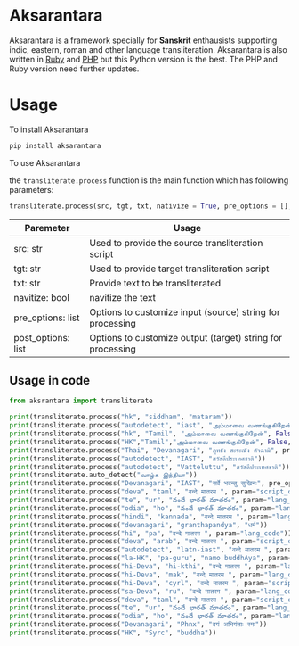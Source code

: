 # Aksarantara

Aksarantara is a framework specially for **Sanskrit** enthausists supporting indic, eastern, roman and other language transliteration. Aksarantara is also written in [Ruby](https://github.com/enginestein/aksarantara.rb) and [PHP](https://github.com/enginestein/aksarantara.php) but this Python version is the best. The PHP and Ruby version need further updates.

# Usage

To install Aksarantara

```powershell
pip install aksarantara
```

To use Aksarantara

the `transliterate.process` function is the main function which has following parameters:

```python
transliterate.process(src, tgt, txt, nativize = True, pre_options = [], post_options = [])
```

| Paremeter  | Usage |
| ------------- | ------------- |
| src: str  | Used to provide the source transliteration script |
| tgt: str  | Used to provide target transliteration script  |
| txt: str  | Provide text to be transliterated  |
| navitize: bool  | navitize the text  |
| pre_options: list  | Options to customize input (source) string for processing |
| post_options: list  | Options to customize output (target) string for processing |

## Usage in code

```python
from aksrantara import transliterate

print(transliterate.process("hk", "siddham", "mataram"))
print(transliterate.process("autodetect", "iast", "அம்மாவை வணங்குகிறேன்"))
print(transliterate.process("hk", "Tamil", "அம்மாவை வணங்குகிறேன்", False))
print(transliterate.process("HK","Tamil","அம்மாவை வணங்குகிறேன்", False, post_options=["TamilSubScript", "TamilRemoveApostrophe"]))
print(transliterate.process("Thai", "Devanagari", "ภุทธัง สะระณัง คัจฉามิ", pre_options=["ThaiOrthography"]))
print(transliterate.process("autodetect", "IAST", "สวัสดีประเทศชาติ"))
print(transliterate.process("autodetect", "Vatteluttu", "สวัสดีประเทศชาติ"))
print(transliterate.auto_detect("வாழ்க இந்தியா"))
print(transliterate.process("Devanagari", "IAST", "सर्वे भवन्तु सुखिनः", pre_options=["RemoveSchwaHindi"]))
print(transliterate.process("deva", "taml", "वन्दे मातरम ", param="script_code"))
print(transliterate.process("te", "ur", "వందే భారత్ మాతరం", param="lang_code"))
print(transliterate.process("odia", "ho", "వందే భారత్ మాతరం", param="lang_name"))
print(transliterate.process("hindi", "kannada", "वन्दे मातरम ", param="lang_name"))
print(transliterate.process("devanagari", "granthapandya", "धर्म"))
print(transliterate.process("hi", "pa", "वन्दे मातरम ", param="lang_code"))
print(transliterate.process("deva", "arab", "वन्दे मातरम ", param="script_code"))
print(transliterate.process("autodetect", "latn-iast", "वन्दे मातरम ", param="script_code"))
print(transliterate.process("la-HK", "pa-guru", "namo buddhAya", param="lang_code"))
print(transliterate.process("hi-Deva", "hi-kthi", "वन्दे मातरम ", param="lang_code"))
print(transliterate.process("hi-Deva", "mak", "वन्दे मातरम ", param="lang_code"))
print(transliterate.process("hi-Deva", "cyrl", "वन्दे मातरम ", param="script_code"))
print(transliterate.process("sa-Deva", "ru", "वन्दे मातरम ", param="lang_code"))
print(transliterate.process("deva", "taml", "वन्दे मातरम ", param="script_code"))
print(transliterate.process("te", "ur", "వందే భారత్ మాతరం", param="lang_code"))
print(transliterate.process("odia", "ho", "వందే భారత్ మాతరం", param="lang_name"))
print(transliterate.process("Devanagari", "Phnx", "वयं अभियंताः स्मः"))
print(transliterate.process("HK", "Syrc", "buddha"))
```
